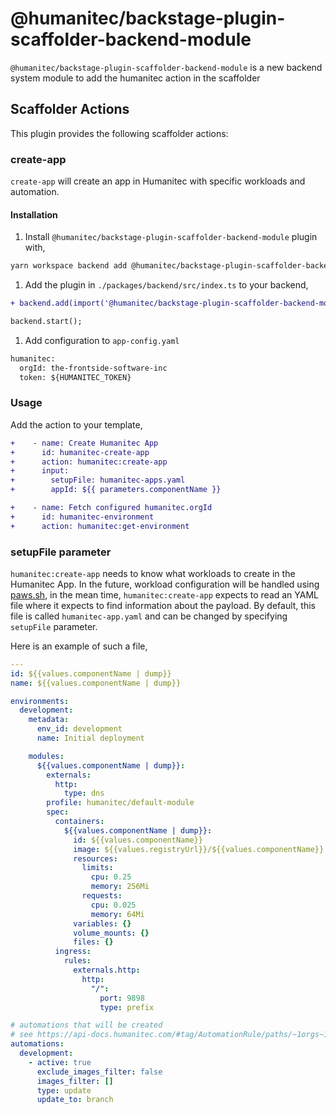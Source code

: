 # @humanitec/backstage-plugin-scaffolder-backend-module

`@humanitec/backstage-plugin-scaffolder-backend-module` is a new backend system module to add the humanitec action in the scaffolder

## Scaffolder Actions

This plugin provides the following scaffolder actions:

### create-app

`create-app` will create an app in Humanitec with specific workloads and automation.

#### Installation

1. Install `@humanitec/backstage-plugin-scaffolder-backend-module` plugin with,

```bash
yarn workspace backend add @humanitec/backstage-plugin-scaffolder-backend-module
```

1. Add the plugin in `./packages/backend/src/index.ts` to your backend,

```diff
+ backend.add(import('@humanitec/backstage-plugin-scaffolder-backend-module'));

backend.start();
```

1. Add configuration to `app-config.yaml`

```diff
humanitec:
  orgId: the-frontside-software-inc
  token: ${HUMANITEC_TOKEN}
```

### Usage

Add the action to your template,

```diff
+    - name: Create Humanitec App
+      id: humanitec-create-app
+      action: humanitec:create-app
+      input:
+        setupFile: humanitec-apps.yaml
+        appId: ${{ parameters.componentName }}

+    - name: Fetch configured humanitec.orgId
+      id: humanitec-environment
+      action: humanitec:get-environment
```

### setupFile parameter

`humanitec:create-app` needs to know what workloads to create in the Humanitec App. In the future, workload configuration will be handled using [paws.sh](https://paws.sh), in the mean time, `humanitec:create-app` expects to read an YAML file where it expects to find information about the payload. By default, this file is called `humanitec-app.yaml` and can be changed by specifying `setupFile` parameter.

Here is an example of such a file,

```yaml
---
id: ${{values.componentName | dump}}
name: ${{values.componentName | dump}}

environments:
  development:
    metadata:
      env_id: development
      name: Initial deployment

    modules:
      ${{values.componentName | dump}}:
        externals:
          http:
            type: dns
        profile: humanitec/default-module
        spec:
          containers:
            ${{values.componentName | dump}}:
              id: ${{values.componentName}}
              image: ${{values.registryUrl}}/${{values.componentName}}:dummy
              resources:
                limits:
                  cpu: 0.25
                  memory: 256Mi
                requests:
                  cpu: 0.025
                  memory: 64Mi
              variables: {}
              volume_mounts: {}
              files: {}
          ingress:
            rules:
              externals.http:
                http:
                  "/":
                    port: 9898
                    type: prefix

# automations that will be created
# see https://api-docs.humanitec.com/#tag/AutomationRule/paths/~1orgs~1{orgId}~1apps~1{appId}~1envs~1{envId}~1rules/post
automations:
  development:
    - active: true
      exclude_images_filter: false
      images_filter: []
      type: update
      update_to: branch
```
